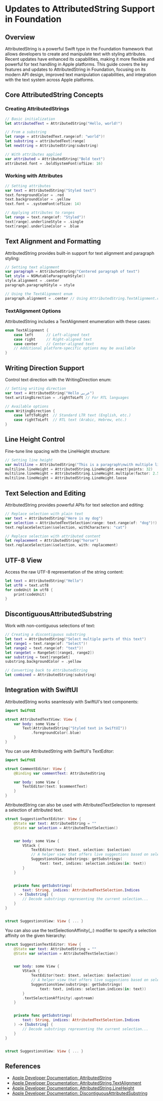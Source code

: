# Updates to AttributedString Support in Foundation

## Overview

AttributedString is a powerful Swift type in the Foundation framework that allows developers to create and manipulate text with styling attributes. Recent updates have enhanced its capabilities, making it more flexible and powerful for text handling in Apple platforms. This guide covers the key features and updates to AttributedString in Foundation, focusing on its modern API design, improved text manipulation capabilities, and integration with the text system across Apple platforms.

## Core AttributedString Concepts

### Creating AttributedStrings

```swift
// Basic initialization
let attributedText = AttributedString("Hello, world!")

// From a substring
let range = attributedText.range(of: "world")!
let substring = attributedText[range]
let newString = AttributedString(substring)

// With attributes applied
var attributed = AttributedString("Bold text")
attributed.font = .boldSystemFont(ofSize: 16)
```

### Working with Attributes

```swift
// Setting attributes
var text = AttributedString("Styled text")
text.foregroundColor = .red
text.backgroundColor = .yellow
text.font = .systemFont(ofSize: 14)

// Applying attributes to ranges
let range = text.range(of: "Styled")!
text[range].underlineStyle = .single
text[range].underlineColor = .blue
```

## Text Alignment and Formatting

AttributedString provides built-in support for text alignment and paragraph styling:

```swift
// Setting text alignment
var paragraph = AttributedString("Centered paragraph of text")
let style = NSMutableParagraphStyle()
style.alignment = .center
paragraph.paragraphStyle = style

// Using the TextAlignment enum
paragraph.alignment = .center // Using AttributedString.TextAlignment.center
```

### TextAlignment Options

AttributedString includes a TextAlignment enumeration with these cases:

```swift
enum TextAlignment {
    case left      // Left-aligned text
    case right     // Right-aligned text
    case center    // Center-aligned text
    // Additional platform-specific options may be available
}
```

## Writing Direction Support

Control text direction with the WritingDirection enum:

```swift
// Setting writing direction
var text = AttributedString("Hello عربي")
text.writingDirection = .rightToLeft // For RTL languages

// Available options
enum WritingDirection {
    case leftToRight  // Standard LTR text (English, etc.)
    case rightToLeft  // RTL text (Arabic, Hebrew, etc.)
}
```

## Line Height Control

Fine-tune line spacing with the LineHeight structure:

```swift
// Setting line height
var multiline = AttributedString("This is a paragraph\nwith multiple lines\nof text.")
multiline.lineHeight = AttributedString.LineHeight.exact(points: 32)
multiline.lineHeight = AttributedString.LineHeight.multiple(factor: 2.5)
multiline.lineHeight = AttributedString.LineHeight.loose
```

## Text Selection and Editing

AttributedString provides powerful APIs for text selection and editing:

```swift
// Replace selection with plain text
var text = AttributedString("Here is my dog")
var selection = AttributedTextSelection(range: text.range(of: "dog")!)
text.replaceSelection(&selection, withCharacters: "cat")

// Replace selection with attributed content
let replacement = AttributedString("horse")
text.replaceSelection(&selection, with: replacement)
```

## UTF-8 View

Access the raw UTF-8 representation of the string content:

```swift
let text = AttributedString("Hello")
let utf8 = text.utf8
for codeUnit in utf8 {
    print(codeUnit)
}
```

## DiscontiguousAttributedSubstring

Work with non-contiguous selections of text:

```swift
// Creating a discontiguous substring
let text = AttributedString("Select multiple parts of this text")
let range1 = text.range(of: "Select")!
let range2 = text.range(of: "text")!
let rangeSet = RangeSet([range1, range2])
var substring = text[rangeSet]
substring.backgroundColor = .yellow

// Converting back to AttributedString
let combined = AttributedString(substring)
```

## Integration with SwiftUI

AttributedString works seamlessly with SwiftUI's text components:

```swift
import SwiftUI

struct AttributedTextView: View {
    var body: some View {
        Text(AttributedString("Styled text in SwiftUI"))
            .foregroundColor(.blue)
    }
}
```

You can use AttributedString with SwiftUI's TextEditor:

```swift
import SwiftUI

struct CommentEditor: View {
    @Binding var commentText: AttributedString

    var body: some View {
        TextEditor(text: $commentText)
    }
}
```

AttributedString can also be used with AttributedTextSelection to represent a selection of attributed text.

```swift
struct SuggestionTextEditor: View {
    @State var text: AttributedString = ""
    @State var selection = AttributedTextSelection()


    var body: some View {
        VStack {
            TextEditor(text: $text, selection: $selection)
            // A helper view that offers live suggestions based on selection.
            SuggestionsView(substrings: getSubstrings(
                text: text, indices: selection.indices(in: text))
        }
    }


    private func getSubstrings(
        text: String, indices: AttributedTextSelection.Indices
    ) -> [Substring] {
        // Decode substrings representing the current selection...
    }
}


struct SuggestionsView: View { ... }
```

You can also use the textSelectionAffinity(_:) modifier to specify a selection affinity on the given hierarchy:

```swift
struct SuggestionTextEditor: View {
    @State var text: AttributedString = ""
    @State var selection = AttributedTextSelection()


    var body: some View {
        VStack {
            TextEditor(text: $text, selection: $selection)
            // A helper view that offers live suggestions based on selection.
            SuggestionsView(substrings: getSubstrings(
                text: text, indices: selection.indices(in: text))
        }
        .textSelectionAffinity(.upstream)
    }


    private func getSubstrings(
        text: String, indices: AttributedTextSelection.Indices
    ) -> [Substring] {
        // Decode substrings representing the current selection...
    }
}


struct SuggestionsView: View { ... }
```


## References

- [Apple Developer Documentation: AttributedString](https://developer.apple.com/documentation/Foundation/AttributedString)
- [Apple Developer Documentation: AttributedString.TextAlignment](https://developer.apple.com/documentation/Foundation/AttributedString/TextAlignment)
- [Apple Developer Documentation: AttributedString.LineHeight](https://developer.apple.com/documentation/Foundation/AttributedString/LineHeight)
- [Apple Developer Documentation: DiscontiguousAttributedSubstring](https://developer.apple.com/documentation/Foundation/DiscontiguousAttributedSubstring)
